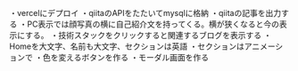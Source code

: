 ・vercelにデプロイ
・qiitaのAPIをたたいてmysqlに格納
・qiitaの記事を出力する
・PC表示では顔写真の横に自己紹介文を持ってくる。横が狭くなると今の表示にする。
・技術スタックをクリックすると関連するブログを表示する
・Homeを大文字、名前も大文字、セクションは英語
・セクションはアニメーションで
・色を変えるボタンを作る
・モーダル画面を作る